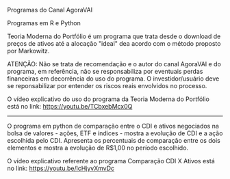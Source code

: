 Programas do Canal AgoraVAI

Programas em R e Python

Teoria Moderna do Portfólio é um programa que trata desde o download de preços de ativos até a alocação "ideal" dea acordo com o método proposto por Markowitz. 

ATENÇÃO: Não se trata de recomendação e o autor do canal AgoraVAI e do programa, em referência, não se responsabiliza por eventuais perdas financeiras em decorrência do uso do programa. O investidor/usuário deve se reponsabilizar por entender os riscos reais envolvidos no processo.

O vídeo explicativo do uso do programa da Teoria Moderna do Portfólio está no link: https://youtu.be/TCbxebMcx0Q

----------------------------------------------------------------------------------------------------------------------------------------------------------------
O programa em python de comparação entre o CDI e ativos negociados na bolsa de valores - ações, ETF e índices - mostra a evolução de CDI e a ação escolhida pelo CDI. Apresenta os percentuais de comparação entre os dois elementos e mostra a evolução de R$1,00 no período escolhido.

O vídeo explicativo referente ao programa Comparação CDI X Ativos está no link: https://youtu.be/lcHjyvXmvDc
